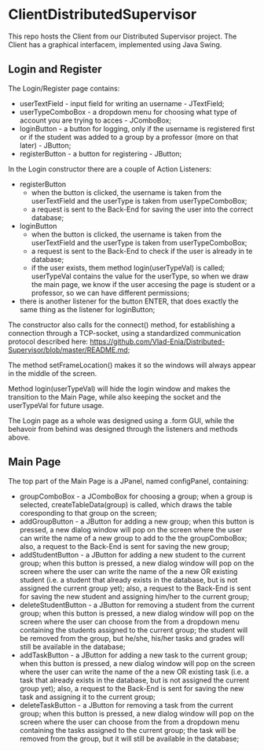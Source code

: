 # ClientDistributedSupervisor

This repo hosts the Client from our Distributed Supervisor project. The Client has a graphical interfacem, implemented using Java Swing. 

## Login and Register

The Login/Register page contains:
  - userTextField - input field for writing an username - JTextField;
  - userTypeComboBox - a dropdown menu for choosing what type of account you are trying to acces - JComboBox;
  - loginButton - a button for logging, only if the username is registered first or if the student was added to a group by a professor (more on that later) - JButton;
  - registerButton - a button for registering - JButton;
  
In the Login constructor there are a couple of Action Listeners:
  - registerButton 
    - when the button is clicked, the username is taken from the userTextField and the userType is taken from userTypeComboBox;
    - a request is sent to the Back-End for saving the user into the correct database;
  - loginButton
    - when the button is clicked, the username is taken from the userTextField and the userType is taken from userTypeComboBox;
    - a request is sent to the Back-End to check if the user is already in te database;
    - if the user exists, them method login(userTypeVal) is called; userTypeVal contains the value for the userType, so when we draw the main page, we know if the user accesing the page is student or a professor, so we can have different permissions;
  - there is another listener for the button ENTER, that does exactly the same thing as the listener for loginButton;
  
The constructor also calls for the connect() method, for establishing a connection through a TCP-socket, using a standardized communication protocol described here: https://github.com/Vlad-Enia/Distributed-Supervisor/blob/master/README.md;

The method setFrameLocation() makes it so the windows will always appear in the middle of the screen.

Method login(userTypeVal) will hide the login window and makes the transition to the Main Page, while also keeping the socket and the userTypeVal for future usage.
  
The Login page as a whole was designed using a .form GUI, while the behavoir from behind was designed through the listeners and methods above.

## Main Page

The top part of the Main Page is a JPanel, named configPanel, containing:
  - groupComboBox - a JComboBox for choosing a group; when a group is selected, createTableData(group) is called, which draws the table coresponding to that group on the screen;
  - addGroupButton - a JButton for adding a new group; when this button is pressed, a new dialog window will pop on the screen where the user can write the name of a new group to add to the the groupComboBox; also, a request to the Back-End is sent for saving the new group;
  - addStudentButton - a JButton for adding a new student to the current group; when this button is pressed, a new dialog window will pop on the screen where the user can write the name of the a new OR existing student (i.e. a student that already exists in the database, but is not assigned the current group yet); also, a request to the Back-End is sent for saving the new student and assigning him/her to the current group; 
  - deleteStudentButton - a JButton for removing a student from the current group; when this button is pressed, a new dialog window will pop on the screen where the user can choose from the from a dropdown menu containing the students assigned to the current group; the student will be removed from the group, but he/she, his/her tasks and grades will still be available in the database;
  - addTaskButton - a JButton for adding a new task to the current group; when this button is pressed, a new dialog window will pop on the screen where the user can write the name of the a new OR existing task (i.e. a task that already exists in the database, but is not assigned the current group yet); also, a request to the Back-End is sent for saving the new task and assigning it to the current group; 
  - deleteTaskButton - a JButton for removing a task from the current group; when this button is pressed, a new dialog window will pop on the screen where the user can choose from the from a dropdown menu containing the tasks assigned to the current group; the task will be removed from the group, but it will still be available in the database;


